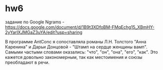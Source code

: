 # hw6
задание по Google Ngrams - https://docs.google.com/document/d/1B9t3XDfoBM-FMqEchg15_XBmHY-2yYarIXJMGaZ3uYA/edit?usp=sharing

В программе AntConc я сопоставляла романы Л.Н. Толстого "Анна Каренина" и Дарьи Донцовой - "Штамп на сердце женщины вамп". Самыми частыми словами оказались: "что", "он", "она", "его", "как". Это кажется довольно закономерным, так как местоимения и союзы преобладают в речи. 
